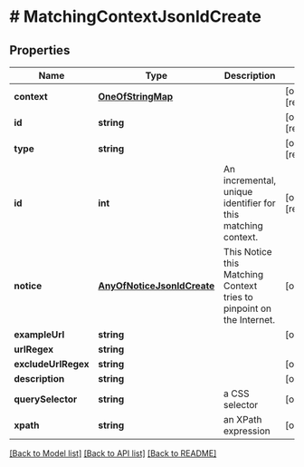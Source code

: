 # # MatchingContextJsonldCreate

## Properties

Name | Type | Description | Notes
------------ | ------------- | ------------- | -------------
**context** | [**OneOfStringMap**](OneOfStringMap.md) |  | [optional] [readonly]
**id** | **string** |  | [optional] [readonly]
**type** | **string** |  | [optional] [readonly]
**id** | **int** | An incremental, unique identifier for this matching context. | [optional] [readonly]
**notice** | [**AnyOfNoticeJsonldCreate**](AnyOfNoticeJsonldCreate.md) | This Notice this Matching Context tries to pinpoint on the Internet. | [optional]
**exampleUrl** | **string** |  | [optional]
**urlRegex** | **string** |  |
**excludeUrlRegex** | **string** |  | [optional]
**description** | **string** |  | [optional]
**querySelector** | **string** | a CSS selector | [optional]
**xpath** | **string** | an XPath expression | [optional]

[[Back to Model list]](../../README.md#models) [[Back to API list]](../../README.md#endpoints) [[Back to README]](../../README.md)

